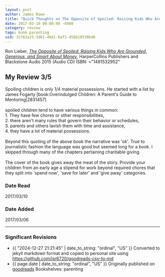 ```yaml
---
layout: post
author: James Rowe
title: "Quick Thoughts on The Opposite of Spoiled: Raising Kids Who Are Grounded, Generous, and Smart About Money"
date: 2017-03-10 00:00:00 -0400
category: review
tags: book parenting
uid: 32762a15-3d61-4641-8af2-45bb10530bd8
---
```


Ron Lieber, *[The Opposite of Spoiled: Raising Kids Who Are Grounded, Generous, and Smart About Money](https://www.goodreads.com/book/show/26154885)*,  HarperCollins Publishers and Blackstone Audio 2015 (Audio CD) ISBN: ="1481532952"

## My Review 3/5

Spoiling children is only 1/4 material possessions. He started with a list by James Fogarty [book:Overindulged Children: A Parent's Guide to Mentoring|2831457]<br/><br/>spoiled children tend to have various things in common: <br/>1. They have few chores or other responsibilities, <br/>2. there aren't many rules that govern their behavior or schedules, <br/>3. parents and others lavish them with time and assistance,<br/>4. they have a lot of material possessions.<br/><br/>Beyond this quoting of the above book the narrative was 'ok'. True to journalistic fashion the language was good but seemed long for a book. I skipped through many of the chapters pertaining charitable giving.<br/><br/>The cover of the book gives away the meat of the story. Provide your children from an early age a stipend for work beyond required chores that they split into 'spend now', 'save for later' and 'give away' categories.

### Date Read
2017/03/10

### Date Added
2017/03/06

---

### Significant Revisions

- {{ "2024-12-27 21:21:45" | date_to_string: "ordinal", "US" }} Converted to jekyll markdown format and copied to personal site using <https://github.com/jsr6720/goodreads-csv-to-md>
- {{ page.date | date_to_string: "ordinal", "US" }} Originally published on [goodreads](https://www.goodreads.com) Bookshelves: parenting